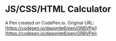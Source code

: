 # JS/CSS/HTML Calculator

A Pen created on CodePen.io. Original URL: [https://codepen.io/dagonite6/pen/GRBVPej](https://codepen.io/dagonite6/pen/GRBVPej).

